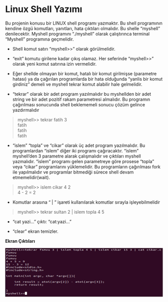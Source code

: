 # Linux Shell Yazımı

Bu projenin konusu bir LINUX shell programı yazmaktır. Bu shell programının kendine özgü komutları, yanıtları, hata çıktıları olmalıdır. Bu shelle “myshell” denilecektir. Myshell programını “./myshell” olarak çalıştırınca terminal “Myshell” programına geçmelidir.

* Shell komut satırı “myshell>>” olarak görülmelidir. 

* “exit” komutu girilene kadar çıkış olamaz. Her seferinde “myshell>>” olarak yeni komut satırına izin vermelidir. 

* Eğer shellde olmayan bir komut, hatalı bir komut girilmişse (parametre hatası) ya da çağırılan programlarda bir hata olduğunda “yanlis bir komut girdiniz” demeli ve myshell tekrar komut alabilir hale gelmelidir. 

* “tekrar” olarak bir adet program yazılmalıdır bu myshellden bir adet string ve bir adet pozitif rakam parametresi almalıdır. Bu programın çağırılması sonucunda shell beklememeli sonucu çözüm gelince yazdırmalıdır

> myshell>> tekrar fatih 3  
> fatih    
> fatih  
> fatih  

* “islem” “topla” ve “cikar” olarak üç adet program yazılmalıdır. Bu programlardan “islem” diğer iki programı çağıracaktır. “islem” myshell’den 3 parametre alarak çalışmalıdır ve çıktıları myshell yazmalıdır. “islem” programı gelen parametreye göre prosese “topla” veya “cikar” programlarını yüklemelidir. Bu programların çağırılması fork ile yapılmalıdır ve programlar bitmediği sürece shell devam etmemelidir(wait). 

> myshell>> islem cikar 4 2  
> 4 - 2 = 2  

* Komutlar arasına “ | ” işareti kullanılarak komutlar sırayla işleyebilmelidir 

> myshell>> tekrar sultan 2 | islem topla 4 5  

* “cat yazi…” çıktı: “cat:yazi…”  

* “clear” ekran temizler.  

**Ekran Çıktıları**

![1](EkranCiktisi1.png)  